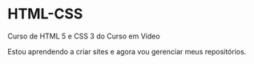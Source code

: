 # HTML-CSS
 Curso de HTML 5 e CSS 3 do Curso em Vídeo

Estou aprendendo a criar sites e agora vou gerenciar meus repositórios.